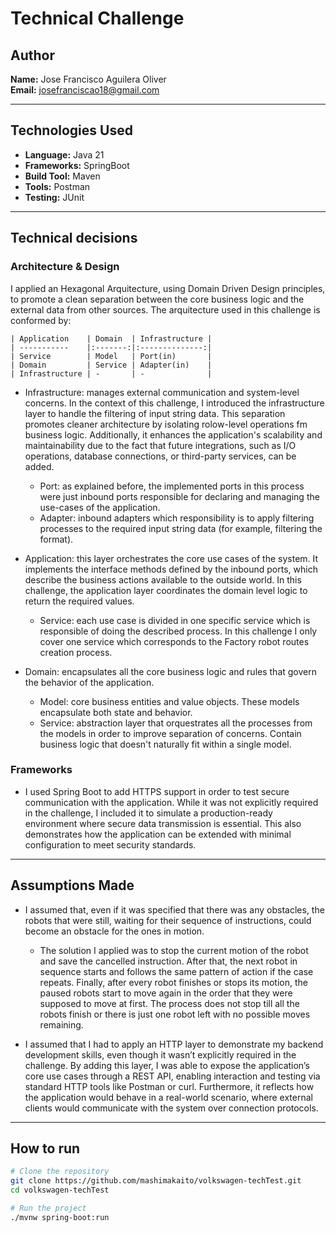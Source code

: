 # Technical Challenge

## Author
**Name:** Jose Francisco Aguilera Oliver\
**Email:** josefranciscao18@gmail.com

---

## Technologies Used

- **Language:** Java 21
- **Frameworks:** SpringBoot
- **Build Tool:** Maven
- **Tools:** Postman
- **Testing:** JUnit

---

## Technical decisions

### Architecture & Design
I applied an Hexagonal Arquitecture, using Domain Driven Design principles, to promote a clean separation between the core business logic and the external data from other sources. The arquitecture used in this challenge is conformed by:

    | Application    | Domain  | Infrastructure |
    | -----------    |:-------:|:--------------:|
    | Service        | Model   | Port(in)       |
    | Domain         | Service | Adapter(in)    |
    | Infrastructure | -       | -              |


 * Infrastructure: manages external communication and system-level concerns. In the context of this challenge, I introduced the infrastructure layer to handle the filtering of input string data. This separation promotes cleaner architecture by isolating rolow-level operations fm business logic. Additionally, it enhances the application's scalability and maintainability due to the fact that future integrations, such as I/O operations, database connections, or third-party services, can be added.
    * Port: as explained before, the implemented ports in this process were just inbound ports responsible for declaring and managing the use-cases of the application.
    * Adapter: inbound adapters which responsibility is to apply filtering processes to the required input string data (for example, filtering the format).

 * Application: this layer orchestrates the core use cases of the system. It implements the interface methods defined by the inbound ports, which describe the business actions available to the outside world. In this challenge, the application layer coordinates the domain level logic to return the required values.
    * Service: each use case is divided in one specific service which is responsible of doing the described process. In this challenge I only cover one service which corresponds to the Factory robot routes creation process.

 * Domain: encapsulates all the core business logic and rules that govern the behavior of the application.
    * Model: core business entities and value objects. These models encapsulate both state and behavior.
    * Service: abstraction layer that orquestrates all the processes from the models in order to improve separation of concerns. Contain business logic that doesn't naturally fit within a single model.


### Frameworks
- I used Spring Boot to add HTTPS support in order to test secure communication with the application. While it was not explicitly required in the challenge, I included it to simulate a production-ready environment where secure data transmission is essential.
This also demonstrates how the application can be extended with minimal configuration to meet security standards.

---

## Assumptions Made

- I assumed that, even if it was specified that there was any obstacles, the robots that were still, waiting for their sequence of instructions, could become an obstacle for the ones in motion. 
    - The solution I applied was to stop the current motion of the robot and save the cancelled instruction. After that, the next robot in sequence starts and follows the same pattern of action if the case repeats. Finally, after every robot finishes or stops its motion, the paused robots start to move again in the order that they were supposed to move at first. The process does not stop till all the robots finish or there is just one robot left with no possible moves remaining.

- I assumed that I had to apply an HTTP layer to demonstrate my backend development skills, even though it wasn’t explicitly required in the challenge. By adding this layer, I was able to expose the application’s core use cases through a REST API, enabling interaction and testing via standard HTTP tools like Postman or curl. Furthermore, it reflects how the application would behave in a real-world scenario, where external clients would communicate with the system over connection protocols.

---

## How to run

```bash
# Clone the repository
git clone https://github.com/mashimakaito/volkswagen-techTest.git
cd volkswagen-techTest

# Run the project
./mvnw spring-boot:run
